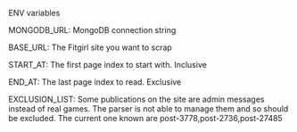 ENV variables

MONGODB_URL: MongoDB connection string

BASE_URL: The Fitgirl site you want to scrap

START_AT: The first page index to start with. Inclusive

END_AT: The last page index to read. Exclusive

EXCLUSION_LIST: Some publications on the site are admin messages instead of real games. The parser is not able to manage them
and so should be excluded. The current one known are post-3778,post-2736,post-27485